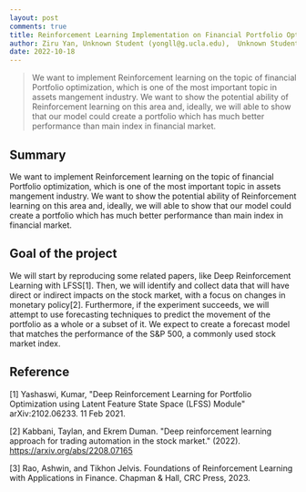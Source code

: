 ```yaml
---
layout: post
comments: true
title: Reinforcement Learning Implementation on Financial Portfolio Optimization
author: Ziru Yan, Unknown Student (yongll@g.ucla.edu),	Unknown Student (hyosang2@g.ucla.edu)  (Team 07)
date: 2022-10-18
---
```


> We want to implement Reinforcement learning on the topic of financial Portfolio optimization, which is one of the most important topic in assets mangement industry. We want to show the potential ability of Reinforcement learning on this area and, ideally, we will able to show that our model could create a portfolio which has much better performance than main index in financial market.

## Summary
We want to implement Reinforcement learning on the topic of financial Portfolio optimization, which is one of the most important topic in assets mangement industry. We want to show the potential ability of Reinforcement learning on this area and, ideally, we will able to show that our model could create a portfolio which has much better performance than main index in financial market.


## Goal of the project
We will start by reproducing some related papers, like Deep Reinforcement Learning with LFSS[1]. Then, we will identify and collect data that will have direct or indirect impacts on the stock market, with a focus on changes in monetary policy[2]. Furthermore, if the experiment succeeds, we will attempt to use forecasting techniques to predict the movement of the portfolio as a whole or a subset of it. We expect to create a forecast model that matches the performance of the S&P 500, a commonly used stock market index.



## Reference

[1] Yashaswi, Kumar, "Deep Reinforcement Learning for Portfolio Optimization using Latent Feature State Space (LFSS) Module" 	arXiv:2102.06233. 11 Feb 2021.   

[2] Kabbani, Taylan, and Ekrem Duman. "Deep reinforcement learning approach for trading automation in the stock market." (2022). https://arxiv.org/abs/2208.07165

[3] Rao, Ashwin, and Tikhon Jelvis. Foundations of Reinforcement Learning with Applications in Finance. Chapman &amp; Hall, CRC Press, 2023.
